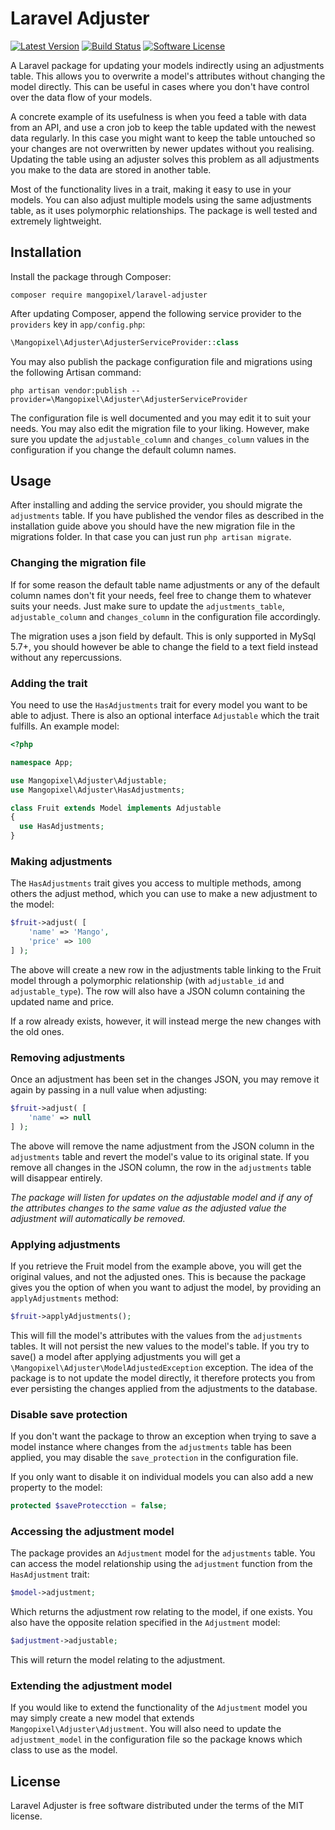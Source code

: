 # Laravel Adjuster

[![Latest Version](https://img.shields.io/packagist/v/mangopixel/laravel-adjuster.svg?style=flat-square)](https://packagist.org/packages/mangopixel/laravel-adjuster)
[![Build Status](https://img.shields.io/travis/mangopixel/laravel-adjuster/master.svg?style=flat-square)](https://travis-ci.org/mangopixel/laravel-adjuster)
[![Software License](https://img.shields.io/badge/license-MIT-brightgreen.svg?style=flat-square)](license.md)

A Laravel package for updating your models indirectly using an adjustments table. This allows you to overwrite a model's attributes without changing the model directly. This can be useful in cases where you don't have control over the data flow of your models.

A concrete example of its usefulness is when you feed a table with data from an API, and use a cron job to keep the table updated with the newest data regularly. In this case you might want to keep the table untouched so your changes are not overwritten by newer updates without you realising. Updating the table using an adjuster solves this problem as all adjustments you make to the data are stored in another table.

Most of the functionality lives in a trait, making it easy to use in your models. You can also adjust multiple models using the same adjustments table, as it uses polymorphic relationships. The package is well tested and extremely lightweight.

## Installation

Install the package through Composer:

```shell
composer require mangopixel/laravel-adjuster
```

After updating Composer, append the following service provider to the `providers` key in `app/config.php`:

```php
\Mangopixel\Adjuster\AdjusterServiceProvider::class
```

You may also publish the package configuration file and migrations using the following Artisan command:

```shell
php artisan vendor:publish --provider=\Mangopixel\Adjuster\AdjusterServiceProvider
```

The configuration file is well documented and you may edit it to suit your needs. You may also edit the migration file to your liking. However, make sure you update the `adjustable_column` and `changes_column` values in the configuration if you change the default column names.

## Usage

After installing and adding the service provider, you should migrate the `adjustments` table. If you have published the vendor files as described in the installation guide above you should have the new migration file in the migrations folder. In that case you can just run `php artisan migrate`.

### Changing the migration file

If for some reason the default table name adjustments or any of the default column names don't fit your needs, feel free to change them to whatever suits your needs. Just make sure to update the `adjustments_table`, `adjustable_column` and `changes_column` in the configuration file accordingly.

The migration uses a json field by default. This is only supported in MySql 5.7+, you should however be able to change the field to a text field instead without any repercussions.

### Adding the trait

You need to use the `HasAdjustments` trait for every model you want to be able to adjust. There is also an optional interface `Adjustable` which the trait fulfills. An example model:

```php
<?php

namespace App;

use Mangopixel\Adjuster\Adjustable;
use Mangopixel\Adjuster\HasAdjustments;

class Fruit extends Model implements Adjustable
{
  use HasAdjustments;
}
```

### Making adjustments

The `HasAdjustments` trait gives you access to multiple methods, among others the adjust method, which you can use to make a new adjustment to the model:

```php
$fruit->adjust( [
    'name' => 'Mango',
    'price' => 100
] );
```

The above will create a new row in the adjustments table linking to the Fruit model through a polymorphic relationship (with `adjustable_id` and `adjustable_type`). The row will also have a JSON column containing the updated name and price.

If a row already exists, however, it will instead merge the new changes with the old ones.

### Removing adjustments

Once an adjustment has been set in the changes JSON, you may remove it again by passing in a null value when adjusting:

```php
$fruit->adjust( [
    'name' => null
] );
```

The above will remove the name adjustment from the JSON column in the `adjustments` table and revert the model's value to its original state. If you remove all changes in the JSON column, the row in the `adjustments` table will disappear entirely.

*The package will listen for updates on the adjustable model and if any of the attributes changes to the same value as the adjusted value the adjustment will automatically be removed.*

### Applying adjustments

If you retrieve the Fruit model from the example above, you will get the original values, and not the adjusted ones. This is because the package gives you the option of when you want to adjust the model, by providing an `applyAdjustments` method:

```php
$fruit->applyAdjustments();
```

This will fill the model's attributes with the values from the `adjustments` tables. It will not persist the new values to the model's table. If you try to save() a model after applying adjustments you will get a `\Mangopixel\Adjuster\ModelAdjustedException` exception. The idea of the package is to not update the model directly, it therefore protects you from ever persisting the changes applied from the adjustments to the database.

### Disable save protection

If you don't want the package to throw an exception when trying to save a model instance where changes from the `adjustments` table has been applied, you may disable the `save_protection` in the configuration file.

If you only want to disable it on individual models you can also add a new property to the model:

```php
protected $saveProtecction = false;
```

### Accessing the adjustment model

The package provides an `Adjustment` model for the `adjustments` table. You can access the model relationship using the `adjustment` function from the `HasAdjustment` trait:

```php
$model->adjustment;
```

Which returns the adjustment row relating to the model, if one exists. You also have the opposite relation specified in the `Adjustment` model:

```php
$adjustment->adjustable;
```

This will return the model relating to the adjustment.

### Extending the adjustment model

If you would like to extend the functionality of the `Adjustment` model you may simply create a new model that extends `Mangopixel\Adjuster\Adjustment`. You will also need to update the `adjustment_model` in the configuration file so the package knows which class to use as the model.

## License

Laravel Adjuster is free software distributed under the terms of the MIT license.
